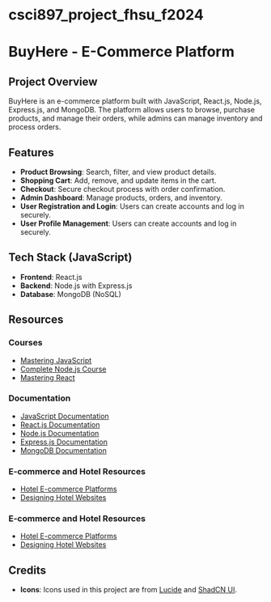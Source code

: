 # csci897_project_fhsu_f2024
# BuyHere - E-Commerce Platform

## Project Overview
BuyHere is an e-commerce platform built with JavaScript, React.js, Node.js, Express.js, and MongoDB. The platform allows users to browse, purchase products, and manage their orders, while admins can manage inventory and process orders.

## Features
- **Product Browsing**: Search, filter, and view product details.
- **Shopping Cart**: Add, remove, and update items in the cart.
- **Checkout**: Secure checkout process with order confirmation.
- **Admin Dashboard**: Manage products, orders, and inventory.
- **User Registration and Login**: Users can create accounts and log in securely.
- **User Profile Management**: Users can create accounts and log in securely.

## Tech Stack (JavaScript)
- **Frontend**: React.js
- **Backend**: Node.js with Express.js
- **Database**: MongoDB (NoSQL)

## Resources
### Courses
- [Mastering JavaScript](https://codewithmosh.com/p/ultimate-javascript-series)
- [Complete Node.js Course](https://codewithmosh.com/p/the-complete-node-js-course)
- [Mastering React](https://codewithmosh.com/p/mastering-react)

### Documentation
- [JavaScript Documentation](https://developer.mozilla.org/en-US/docs/Web/JavaScript)
- [React.js Documentation](https://reactjs.org/docs/getting-started.html)
- [Node.js Documentation](https://nodejs.org/en/docs/)
- [Express.js Documentation](https://expressjs.com/)
- [MongoDB Documentation](https://docs.mongodb.com/)

### E-commerce and Hotel Resources
- [Hotel E-commerce Platforms](https://www.tnooz.com/article/10-top-e-commerce-platforms-hotel-industry-2019/)
- [Designing Hotel Websites](https://www.lodgingmagazine.com/the-dos-and-donts-of-e-commerce-hotel-websites/)

### E-commerce and Hotel Resources
- [Hotel E-commerce Platforms](https://www.tnooz.com/article/10-top-e-commerce-platforms-hotel-industry-2019/)
- [Designing Hotel Websites](https://www.lodgingmagazine.com/the-dos-and-donts-of-e-commerce-hotel-websites/)

## Credits
- **Icons**: Icons used in this project are from [Lucide](https://lucide.dev/) and [ShadCN UI](https://ui.shadcn.com/).
